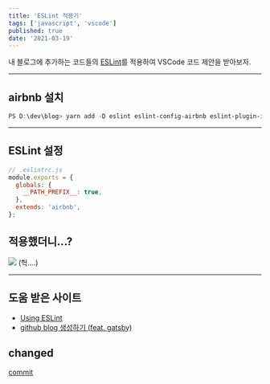 ```yaml
---
title: 'ESLint 적용기'
tags: ['javascript', 'vscode']
published: true
date: '2021-03-19'
---
```


내 블로그에 추가하는 코드들의 [ESLint](https://poiemaweb.com/eslint)를 적용하여 VSCode 코드 제안을 받아보자.

---

## airbnb 설치

```powershell
PS D:\dev\blog> yarn add -D eslint eslint-config-airbnb eslint-plugin-import eslint-plugin-jsx-a11y eslint-plugin-react
```

---

## ESLint 설정

```javascript
// .eslintrc.js
module.exports = {
  globals: {
    __PATH_PREFIX__: true,
  },
  extends: 'airbnb',
};
```

## 적용했더니...?

![](images/snapshot/lintError1.PNG)
(헉....)

---

## 도움 받은 사이트

- [Using ESLint](https://www.gatsbyjs.com/docs/how-to/custom-configuration/eslint/)
- [github blog 생성하기 (feat. gatsby)](https://velog.io/@hwang-eunji/create-github-blog-feat.-gatsby)

## changed

[commit](https://github.com/whitesky0109/whitesky0109.github.io/commit/094d853b0d38d6f8cf23642d418479b232382f16)
